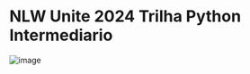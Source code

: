 # NLW Unite 2024 Trilha Python Intermediario
![image](https://drive.google.com/uc?export=view&id=1XU-OTDBcy_4V1KSGr-zzrfXs5RzyXF2s)
